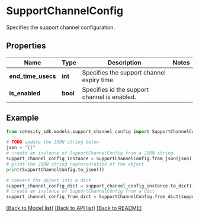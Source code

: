 # SupportChannelConfig

Specifies the support channel configuration.

## Properties

Name | Type | Description | Notes
------------ | ------------- | ------------- | -------------
**end_time_usecs** | **int** | Specifies the support channel expiry time. | 
**is_enabled** | **bool** | Specifies id the support channel is enabled. | 

## Example

```python
from cohesity_sdk.models.support_channel_config import SupportChannelConfig

# TODO update the JSON string below
json = "{}"
# create an instance of SupportChannelConfig from a JSON string
support_channel_config_instance = SupportChannelConfig.from_json(json)
# print the JSON string representation of the object
print(SupportChannelConfig.to_json())

# convert the object into a dict
support_channel_config_dict = support_channel_config_instance.to_dict()
# create an instance of SupportChannelConfig from a dict
support_channel_config_from_dict = SupportChannelConfig.from_dict(support_channel_config_dict)
```
[[Back to Model list]](../README.md#documentation-for-models) [[Back to API list]](../README.md#documentation-for-api-endpoints) [[Back to README]](../README.md)


